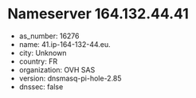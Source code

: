 # Nameserver 164.132.44.41

* as_number: 16276
* name: 41.ip-164-132-44.eu.
* city: Unknown
* country: FR
* organization: OVH SAS
* version: dnsmasq-pi-hole-2.85
* dnssec: false
